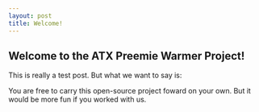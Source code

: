 ```yaml
---
layout: post
title: Welcome!
---
```


<section class="content">
      <div class="jumbotron">
        <h1> Welcome to the ATX Preemie Warmer Project!</h1>
      </div>

<p> This is really a test post.  But what we want to say is:

<quote> You are free to carry this open-source project foward on your own. But it would be more fun if you worked with us. </quote>

</section>